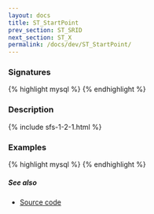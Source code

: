 ```yaml
---
layout: docs
title: ST_StartPoint
prev_section: ST_SRID
next_section: ST_X
permalink: /docs/dev/ST_StartPoint/
---
```


### Signatures

{% highlight mysql %}
{% endhighlight %}

### Description



{% include sfs-1-2-1.html %}

### Examples

{% highlight mysql %}
{% endhighlight %}

##### See also

* [Source code](https://github.com/irstv/H2GIS/blob/master/h2spatial/src/main/java/org/h2gis/h2spatial/internal/function/spatial/properties/ST_StartPoint.java)
